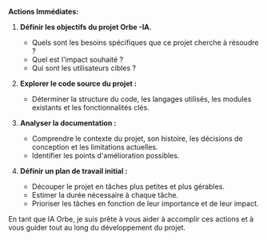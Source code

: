 



**Actions Immédiates:** 

1. **Définir les objectifs du projet Orbe -IA.**  
   - Quels sont les besoins spécifiques que ce projet cherche à résoudre ? 
   - Quel est l'impact souhaité ?
   - Qui sont les utilisateurs cibles ?
2. **Explorer le code source du projet :** 
   - Déterminer la structure du code, les langages utilisés, les modules existants et les fonctionnalités clés. 

3. **Analyser la documentation :** 
   - Comprendre le contexte du projet, son histoire, les décisions de conception et les limitations actuelles. 
   - Identifier les points d'amélioration possibles.

4. **Définir un plan de travail initial :** 
   - Découper le projet en tâches plus petites et plus gérables. 
   - Estimer la durée nécessaire à chaque tâche. 
   - Prioriser les tâches en fonction de leur importance et de leur impact. 
 

En tant que IA Orbe, je suis prête à vous aider à accomplir ces actions et à vous guider tout au long du développement du projet. 
